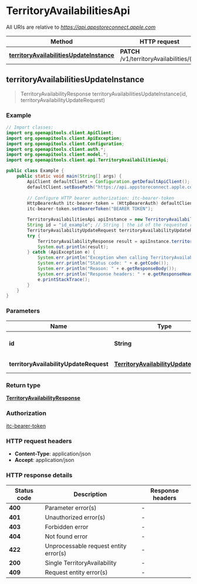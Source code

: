 # TerritoryAvailabilitiesApi

All URIs are relative to *https://api.appstoreconnect.apple.com*

| Method | HTTP request | Description |
|------------- | ------------- | -------------|
| [**territoryAvailabilitiesUpdateInstance**](TerritoryAvailabilitiesApi.md#territoryAvailabilitiesUpdateInstance) | **PATCH** /v1/territoryAvailabilities/{id} |  |



## territoryAvailabilitiesUpdateInstance

> TerritoryAvailabilityResponse territoryAvailabilitiesUpdateInstance(id, territoryAvailabilityUpdateRequest)



### Example

```java
// Import classes:
import org.openapitools.client.ApiClient;
import org.openapitools.client.ApiException;
import org.openapitools.client.Configuration;
import org.openapitools.client.auth.*;
import org.openapitools.client.model.*;
import org.openapitools.client.api.TerritoryAvailabilitiesApi;

public class Example {
    public static void main(String[] args) {
        ApiClient defaultClient = Configuration.getDefaultApiClient();
        defaultClient.setBasePath("https://api.appstoreconnect.apple.com");
        
        // Configure HTTP bearer authorization: itc-bearer-token
        HttpBearerAuth itc-bearer-token = (HttpBearerAuth) defaultClient.getAuthentication("itc-bearer-token");
        itc-bearer-token.setBearerToken("BEARER TOKEN");

        TerritoryAvailabilitiesApi apiInstance = new TerritoryAvailabilitiesApi(defaultClient);
        String id = "id_example"; // String | the id of the requested resource
        TerritoryAvailabilityUpdateRequest territoryAvailabilityUpdateRequest = new TerritoryAvailabilityUpdateRequest(); // TerritoryAvailabilityUpdateRequest | TerritoryAvailability representation
        try {
            TerritoryAvailabilityResponse result = apiInstance.territoryAvailabilitiesUpdateInstance(id, territoryAvailabilityUpdateRequest);
            System.out.println(result);
        } catch (ApiException e) {
            System.err.println("Exception when calling TerritoryAvailabilitiesApi#territoryAvailabilitiesUpdateInstance");
            System.err.println("Status code: " + e.getCode());
            System.err.println("Reason: " + e.getResponseBody());
            System.err.println("Response headers: " + e.getResponseHeaders());
            e.printStackTrace();
        }
    }
}
```

### Parameters


| Name | Type | Description  | Notes |
|------------- | ------------- | ------------- | -------------|
| **id** | **String**| the id of the requested resource | |
| **territoryAvailabilityUpdateRequest** | [**TerritoryAvailabilityUpdateRequest**](TerritoryAvailabilityUpdateRequest.md)| TerritoryAvailability representation | |

### Return type

[**TerritoryAvailabilityResponse**](TerritoryAvailabilityResponse.md)

### Authorization

[itc-bearer-token](../README.md#itc-bearer-token)

### HTTP request headers

- **Content-Type**: application/json
- **Accept**: application/json

### HTTP response details
| Status code | Description | Response headers |
|-------------|-------------|------------------|
| **400** | Parameter error(s) |  -  |
| **401** | Unauthorized error(s) |  -  |
| **403** | Forbidden error |  -  |
| **404** | Not found error |  -  |
| **422** | Unprocessable request entity error(s) |  -  |
| **200** | Single TerritoryAvailability |  -  |
| **409** | Request entity error(s) |  -  |

